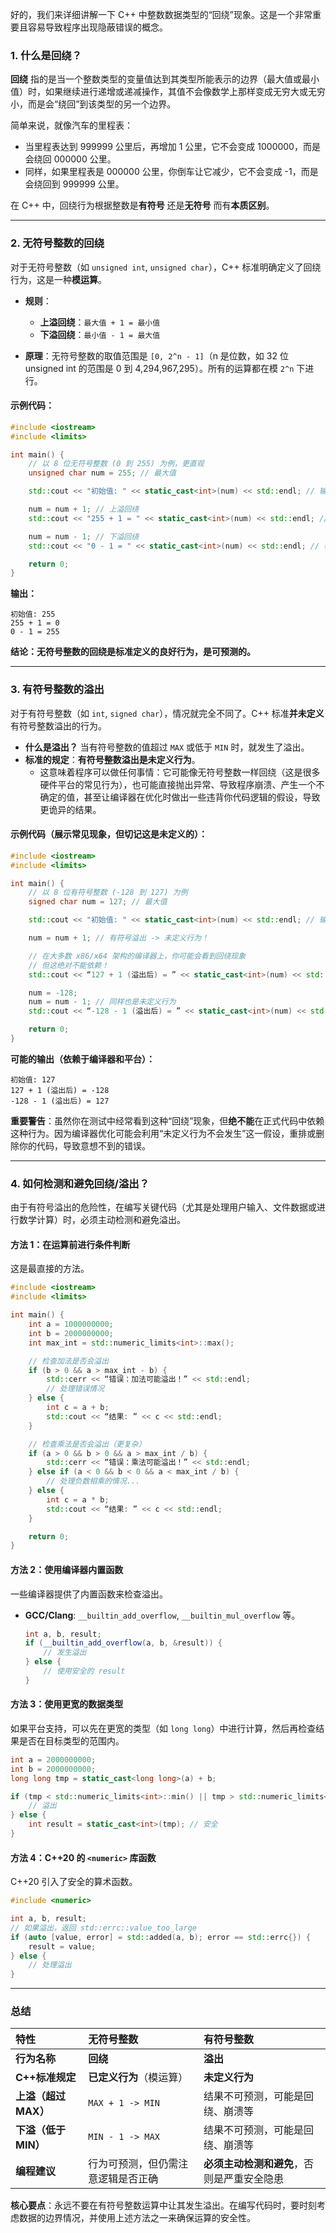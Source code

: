 好的，我们来详细讲解一下 C++ 中整数数据类型的“回绕”现象。这是一个非常重要且容易导致程序出现隐蔽错误的概念。

### 1. 什么是回绕？

**回绕** 指的是当一个整数类型的变量值达到其类型所能表示的边界（最大值或最小值）时，如果继续进行递增或递减操作，其值不会像数学上那样变成无穷大或无穷小，而是会“绕回”到该类型的另一个边界。

简单来说，就像汽车的里程表：
*   当里程表达到 999999 公里后，再增加 1 公里，它不会变成 1000000，而是会绕回 000000 公里。
*   同样，如果里程表是 000000 公里，你倒车让它减少，它不会变成 -1，而是会绕回到 999999 公里。

在 C++ 中，回绕行为根据整数是**有符号** 还是**无符号** 而有**本质区别**。

---

### 2. 无符号整数的回绕

对于无符号整数（如 `unsigned int`, `unsigned char`），C++ 标准明确定义了回绕行为，这是一种**模运算**。

*   **规则**：
    *   **上溢回绕**：`最大值 + 1 = 最小值`
    *   **下溢回绕**：`最小值 - 1 = 最大值`

*   **原理**：无符号整数的取值范围是 `[0, 2^n - 1]`（n 是位数，如 32 位 unsigned int 的范围是 0 到 4,294,967,295）。所有的运算都在模 `2^n` 下进行。

#### 示例代码：

```cpp
#include <iostream>
#include <limits>

int main() {
    // 以 8 位无符号整数 (0 到 255) 为例，更直观
    unsigned char num = 255; // 最大值

    std::cout << "初始值: " << static_cast<int>(num) << std::endl; // 输出 255

    num = num + 1; // 上溢回绕
    std::cout << "255 + 1 = " << static_cast<int>(num) << std::endl; // 输出 0

    num = num - 1; // 下溢回绕
    std::cout << "0 - 1 = " << static_cast<int>(num) << std::endl; // 输出 255

    return 0;
}
```

**输出：**
```
初始值: 255
255 + 1 = 0
0 - 1 = 255
```

**结论：无符号整数的回绕是标准定义的良好行为，是可预测的。**

---

### 3. 有符号整数的溢出

对于有符号整数（如 `int`, `signed char`），情况就完全不同了。C++ 标准**并未定义**有符号整数溢出的行为。

*   **什么是溢出？** 当有符号整数的值超过 `MAX` 或低于 `MIN` 时，就发生了溢出。
*   **标准的规定**：**有符号整数溢出是未定义行为**。
    *   这意味着程序可以做任何事情：它可能像无符号整数一样回绕（这是很多硬件平台的常见行为），也可能直接抛出异常、导致程序崩溃、产生一个不确定的值，甚至让编译器在优化时做出一些违背你代码逻辑的假设，导致更诡异的结果。

#### 示例代码（展示常见现象，但切记这是未定义的）：

```cpp
#include <iostream>
#include <limits>

int main() {
    // 以 8 位有符号整数 (-128 到 127) 为例
    signed char num = 127; // 最大值

    std::cout << "初始值: " << static_cast<int>(num) << std::endl; // 输出 127

    num = num + 1; // 有符号溢出 -> 未定义行为！

    // 在大多数 x86/x64 架构的编译器上，你可能会看到回绕现象
    // 但这绝对不能依赖！
    std::cout << “127 + 1 (溢出后) = ” << static_cast<int>(num) << std::endl; // 常见输出 -128

    num = -128;
    num = num - 1; // 同样也是未定义行为
    std::cout << “-128 - 1 (溢出后) = ” << static_cast<int>(num) << std::endl; // 常见输出 127

    return 0;
}
```

**可能的输出（依赖于编译器和平台）：**
```
初始值: 127
127 + 1 (溢出后) = -128
-128 - 1 (溢出后) = 127
```

**重要警告**：虽然你在测试中经常看到这种“回绕”现象，但**绝不能**在正式代码中依赖这种行为。因为编译器优化可能会利用“未定义行为不会发生”这一假设，重排或删除你的代码，导致意想不到的错误。

---

### 4. 如何检测和避免回绕/溢出？

由于有符号溢出的危险性，在编写关键代码（尤其是处理用户输入、文件数据或进行数学计算）时，必须主动检测和避免溢出。

#### 方法 1：在运算前进行条件判断

这是最直接的方法。

```cpp
#include <iostream>
#include <limits>

int main() {
    int a = 1000000000;
    int b = 2000000000;
    int max_int = std::numeric_limits<int>::max();

    // 检查加法是否会溢出
    if (b > 0 && a > max_int - b) {
        std::cerr << “错误：加法可能溢出！” << std::endl;
        // 处理错误情况
    } else {
        int c = a + b;
        std::cout << “结果: ” << c << std::endl;
    }

    // 检查乘法是否会溢出（更复杂）
    if (a > 0 && b > 0 && a > max_int / b) {
        std::cerr << “错误：乘法可能溢出！” << std::endl;
    } else if (a < 0 && b < 0 && a < max_int / b) {
        // 处理负数相乘的情况...
    } else {
        int c = a * b;
        std::cout << “结果: ” << c << std::endl;
    }

    return 0;
}
```

#### 方法 2：使用编译器内置函数

一些编译器提供了内置函数来检查溢出。

*   **GCC/Clang**: `__builtin_add_overflow`, `__builtin_mul_overflow` 等。
    ```cpp
    int a, b, result;
    if (__builtin_add_overflow(a, b, &result)) {
        // 发生溢出
    } else {
        // 使用安全的 result
    }
    ```

#### 方法 3：使用更宽的数据类型

如果平台支持，可以先在更宽的类型（如 `long long`）中进行计算，然后再检查结果是否在目标类型的范围内。

```cpp
int a = 2000000000;
int b = 2000000000;
long long tmp = static_cast<long long>(a) + b;

if (tmp < std::numeric_limits<int>::min() || tmp > std::numeric_limits<int>::max()) {
    // 溢出
} else {
    int result = static_cast<int>(tmp); // 安全
}
```

#### 方法 4：C++20 的 `<numeric>` 库函数

C++20 引入了安全的算术函数。

```cpp
#include <numeric>

int a, b, result;
// 如果溢出，返回 std::errc::value_too_large
if (auto [value, error] = std::added(a, b); error == std::errc{}) {
    result = value;
} else {
    // 处理溢出
}
```

---

### 总结

| 特性                | 无符号整数                         | 有符号整数                                 |
| :------------------ | :--------------------------------- | :----------------------------------------- |
| **行为名称**        | **回绕**                           | **溢出**                                   |
| **C++标准规定**     | **已定义行为**（模运算）           | **未定义行为**                             |
| **上溢（超过MAX）** | `MAX + 1 -> MIN`                   | 结果不可预测，可能是回绕、崩溃等           |
| **下溢（低于MIN）** | `MIN - 1 -> MAX`                   | 结果不可预测，可能是回绕、崩溃等           |
| **编程建议**        | 行为可预测，但仍需注意逻辑是否正确 | **必须主动检测和避免**，否则是严重安全隐患 |

**核心要点**：永远不要在有符号整数运算中让其发生溢出。在编写代码时，要时刻考虑数据的边界情况，并使用上述方法之一来确保运算的安全性。